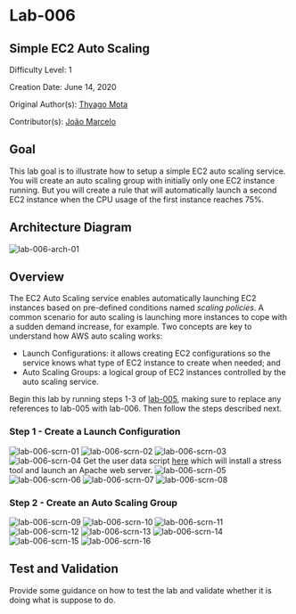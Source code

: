 # Lab-006

## Simple EC2 Auto Scaling

Difficulty Level: 1

Creation Date: June 14, 2020

Original Author(s): [Thyago Mota](https://github.com/thyagomota)

Contributor(s): [João Marcelo](https://github.com/jmhal)

## Goal
This lab goal is to illustrate how to setup a simple EC2 auto scaling service. You will create an auto scaling group with initially only one EC2 instance running. But you will create a rule that will automatically launch a second EC2 instance when the CPU usage of the first instance reaches 75%.

## Architecture Diagram
![lab-006-arch-01](images/lab-006-arch-01.png)

## Overview
The EC2 Auto Scaling service enables automatically launching EC2 instances based on pre-defined conditions named *scaling policies*. A common scenario for auto scaling is launching more instances to cope with a sudden demand increase, for example. Two concepts are key to understand how AWS auto scaling works:

* Launch Configurations: it allows creating EC2 configurations so the service knows what type of EC2 instance to create when needed; and
* Auto Scaling Groups: a logical group of EC2 instances controlled by the auto scaling service.

Begin this lab by running steps 1-3 of [lab-005](../lab-005), making sure to replace any references to lab-005 with lab-006. Then follow the steps described next.

### Step 1 - Create a Launch Configuration
![lab-006-scrn-01](images/lab-006-scrn-01.png)
![lab-006-scrn-02](images/lab-006-scrn-02.png)
![lab-006-scrn-03](images/lab-006-scrn-03.png)
![lab-006-scrn-04](images/lab-006-scrn-04.png)
Get the user data script [here](files/user-data.sh) which will install a stress tool and launch an Apache web server.
![lab-006-scrn-05](images/lab-006-scrn-05.png)
![lab-006-scrn-06](images/lab-006-scrn-06.png)
![lab-006-scrn-07](images/lab-006-scrn-07.png)
![lab-006-scrn-08](images/lab-006-scrn-08.png)

### Step 2 - Create an Auto Scaling Group
![lab-006-scrn-09](images/lab-006-scrn-09.png)
![lab-006-scrn-10](images/lab-006-scrn-10.png)
![lab-006-scrn-11](images/lab-006-scrn-11.png)
![lab-006-scrn-12](images/lab-006-scrn-12.png)
![lab-006-scrn-13](images/lab-006-scrn-13.png)
![lab-006-scrn-14](images/lab-006-scrn-14.png)
![lab-006-scrn-15](images/lab-006-scrn-15.png)
![lab-006-scrn-16](images/lab-006-scrn-16.png)

## Test and Validation
Provide some guidance on how to test the lab and validate whether it is doing what is suppose to do.
